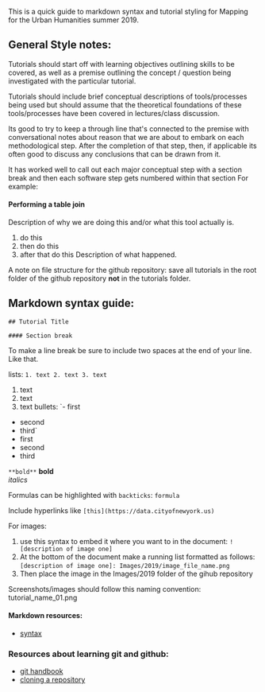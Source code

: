 This is a quick guide to markdown syntax and tutorial styling for Mapping for the Urban Humanities summer 2019.


## General Style notes:
Tutorials should start off with learning objectives outlining skills to be covered, as well as a premise outlining the concept / question being investigated with the particular tutorial.

Tutorials should include brief conceptual descriptions of tools/processes being used but should assume that the theoretical foundations of these tools/processes have been covered in lectures/class discussion.

Its good to try to keep a through line that's connected to the premise with conversational notes about reason that we are about to embark on each methodological step. After the completion of that step, then, if applicable its often good to discuss any conclusions that can be drawn from it.

It has worked well to call out each major conceptual step with a section break and then each software step gets numbered within that section
For example:
#### Performing a table join
Description of why we are doing this and/or what this tool actually is.
1. do this
2. then do this
3. after that do this
Description of what happened.

A note on file structure for the github repository: save all tutorials in the root folder of the github repository **not** in the tutorials folder.

## Markdown syntax guide:

`## Tutorial Title`

`#### Section break `

To make a line break be sure to include two spaces at the end of your line.
Like that.  

lists:
`1. text
2. text
3. text`
1. text
2. text
3. text
bullets:
`- first
- second
- third`
- first
- second
- third

`**bold**` **bold**  
*italics*  

Formulas can be highlighted with `backticks`: ``formula``

Include hyperlinks like `[this](https://data.cityofnewyork.us)`

For images:
1. use this syntax to embed it where you want to in the document:
`![description of image one]`
2. At the bottom of the document make a running list formatted as follows:
`[description of image one]: Images/2019/image_file_name.png`
3. Then place the image in the Images/2019 folder of the gihub repository

Screenshots/images should follow this naming convention: tutorial_name_01.png

#### Markdown resources:
- [syntax](https://www.markdownguide.org/basic-syntax/)

### Resources about learning git and github:
- [git handbook](https://guides.github.com/introduction/git-handbook/)
- [cloning a repository](https://help.github.com/en/articles/cloning-a-repository)
